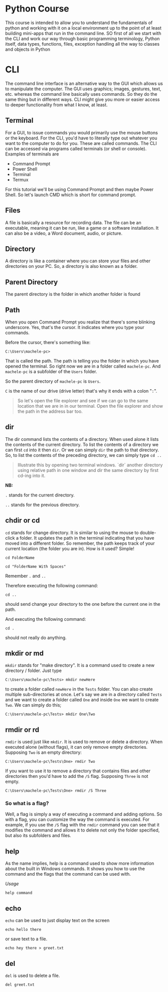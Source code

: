 # Python Course
This course is intended to allow you to understand the fundamentals of python and working with it on a local environment up to the point of at least building mini-apps that run in the command line. SO first of all we start with the CLI and work our way through basic programming terminology, Python itself, data types, functions, files, exception handling all the way to classes and objects in Python

# CLI
The command line interface is an alternative way to the GUI which allows us to manipulate the computer. The GUI uses graphics; images, gestures, text, etc. whereas the command line basically uses commands. So they do the same thing but in different ways. CLI might give you more or easier access to deeper functionality from what I know, at least. 

## Terminal
For a GUI, to issue commands you would primarily use the mouse buttons or the keyboard. For the CLI, you'd have to literally type out whatever you want to the computer to do for you. These are called commands. The CLI can be accessed via programs called terminals (or shell or console). Examples of terminals are
- Command Prompt
- Power Shell
- Terminal
- Termux

For this tutorial we'll be using Command Prompt and then maybe Power Shell. So let's launch CMD which is short for command prompt.

## Files
A file is basically a resource for recording data. The file can be an executable, meaning it can be run, like a game or a software installation. It can also be a video, a Word document, audio, or picture.

## Directory
A directory is like a container where you can store your files and other directories on your PC. So, a directory is also known as a folder. 

## Parent Directory
The parent directory is the folder in which another folder is found

## Path
When you open Command Prompt you realize that there's some blinking underscore. Yes, that's the cursor. It indicates where you type your commands. 

Before the cursor, there's something like:
```shell
C:\Users\machele-pc>
```
That is called the path. The path is telling you the folder in which you have opened the terminal. So right now we are in a folder called `machele-pc`. And `machele-pc` is a subfolder of the `Users` folder. 

So the parent directory of `machele-pc` is `Users`. 

`C` is the name of our drive (drive letter) that's why it ends with a colon "`:`". 

><!-- TODO --> So let's open the file explorer and see if we can go to the same location that we are in in our terminal. 
><!-- TODO  --> Open the file explorer and show the path in the address bar too.

## dir
The dir command lists the contents of a directory. When used alone it lists the contents of the current directory. To list the contents of a directory we can first `cd` into it then `dir`. Or we can simply `dir` the path to that directory. 
So, to list the contents of the preceding directory, we can simply type `cd ..`



><!-- todo --> Illustrate this by opening two terminal windows. `dir` another directory using relative path in one window and dir the same directory by first cd-ing into it.

**NB:** 

`.` stands for the current directory.

`..` stands for the previous directory.

## chdir or cd
`cd` stands for change directory. It is similar to using the mouse to double-click a folder. It updates the path in the terminal indicating that you have moved into a different folder. So remember, the path keeps track of your current location (the folder you are in). How is it used? Simple!
```shell
cd FolderName
```
```shell
cd "FolderName With Spaces"
```
Remember `.` and `..`

Therefore executing the following command:
```shell
cd ..
```
should send change your directory to the one before the current one in the path.

And executing the following command:
```shell
cd .
```
should not really do anything.

## mkdir or md
`mkdir` stands for "make directory". It is a command used to create a new directory / folder. Just type
```shell
C:\Users\machele-pc\Tests> mkdir newHere
```
to create a folder called `newHere` in the `Tests` folder. 
You can also create multiple sub-directories at once. 
Let's say we are in a directory called `Tests` and we want to create a folder called `One` and inside `One` we want to create `Two`. We can simply do this;
```shell
C:\Users\machele-pc\Tests> mkdir One\Two
```

## rmdir or rd
`rmdir` is used just like `mkdir`. It is used to remove or delete a directory. When executed alone (without flags), it can only remove empty directories. Supposing `Two` is an empty directory:
```shell
C:\Users\machele-pc\Tests\One> rmdir Two
```
If you want to use it to remove a directory that contains files and other directories then you'd have to add the `/S` flag. Supposing `Three` is not empty. 
```shell
C:\Users\machele-pc\Tests\One> rmdir /S Three
```

### So what is a flag?
Well, a flag is simply a way of executing a command and adding options. So with a flag, you can customize the way the command is executed. For example, if you use the `/S` flag with the `rmdir` command you can see that it modifies the command and allows it to delete not only the folder specified, but also its subfolders and files.

## help
As the name implies, help is a command used to show more information about the built in Windows commands. It shows you how to use the command and the flags that the command can be used with. 

*Usage*
```shell
help command
```

## echo
`echo` can be used to just display text on the screen
 ```shell
echo hello there
```
 or save text to a file.
 ```shell
echo hey there > greet.txt
```

## del
`del` is used to delete a file.
 ```shell
del greet.txt
```

